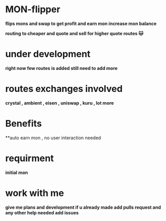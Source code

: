 # MON-flipper


**flips mons and swap to get profit and earn mon increase mon balance**


**routing to cheaper and quote and sell for higher quote routes 🐱**


# under development 


**right now few routes is added still need to add more**


# routes exchanges involved 

**crystal , ambient , eisen , uniswap , kuru , lot more**

# Benefits

**auto earn mon , no user interaction needed 


# requirment 


**initial mon**

# work with me 

**give me plans and development if u already made add pulls request and any other help needed add issues**
